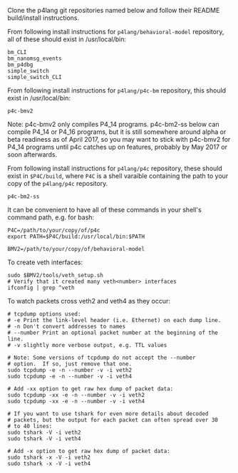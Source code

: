 Clone the p4lang git repositories named below and follow their README
build/install instructions.

From following install instructions for `p4lang/behavioral-model`
repository, all of these should exist in /usr/local/bin:

    bm_CLI
    bm_nanomsg_events
    bm_p4dbg
    simple_switch
    simple_switch_CLI

From following install instructions for `p4lang/p4c-bm` repository,
this should exist in /usr/local/bin:

    p4c-bmv2

Note: p4c-bmv2 only compiles P4_14 programs.  p4c-bm2-ss below can
compile P4_14 or P4_16 programs, but it is still somewhere around
alpha or beta readiness as of April 2017, so you may want to stick
with p4c-bmv2 for P4_14 programs until p4c catches up on features,
probably by May 2017 or soon afterwards.

From following install instructions for `p4lang/p4c` repository, these
should exist in `$P4C/build`, where `P4C` is a shell varaible
containing the path to your copy of the `p4lang/p4c` repository.

    p4c-bm2-ss

It can be convenient to have all of these commands in your shell's
command path, e.g. for bash:

    P4C=/path/to/your/copy/of/p4c
    export PATH=$P4C/build:/usr/local/bin:$PATH

    BMV2=/path/to/your/copy/of/behavioral-model

To create veth interfaces:

    sudo $BMV2/tools/veth_setup.sh
    # Verify that it created many veth<number> interfaces
    ifconfig | grep ^veth

To watch packets cross veth2 and veth4 as they occur:

    # tcpdump options used:
    # -e Print the link-level header (i.e. Ethernet) on each dump line.
    # -n Don't convert addresses to names
    # --number Print an optional packet number at the beginning of the line.
    # -v slightly more verbose output, e.g. TTL values

    # Note: Some versions of tcpdump do not accept the --number
    # option.  If so, just remove that one.
    sudo tcpdump -e -n --number -v -i veth2
    sudo tcpdump -e -n --number -v -i veth4

    # Add -xx option to get raw hex dump of packet data:
    sudo tcpdump -xx -e -n --number -v -i veth2
    sudo tcpdump -xx -e -n --number -v -i veth4

    # If you want to use tshark for even more details about decoded
    # packets, but the output for each packet can often spread over 30
    # to 40 lines:
    sudo tshark -V -i veth2
    sudo tshark -V -i veth4

    # Add -x option to get raw hex dump of packet data:
    sudo tshark -x -V -i veth2
    sudo tshark -x -V -i veth4
